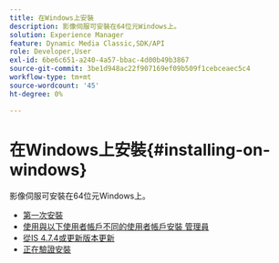 ```yaml
---
title: 在Windows上安裝
description: 影像伺服可安裝在64位元Windows上。
solution: Experience Manager
feature: Dynamic Media Classic,SDK/API
role: Developer,User
exl-id: 6be6c651-a240-4a57-bbac-4d00b49b3867
source-git-commit: 3be1d948ac22f907169ef09b509f1cebceaec5c4
workflow-type: tm+mt
source-wordcount: '45'
ht-degree: 0%

---
```


# 在Windows上安裝{#installing-on-windows}

影像伺服可安裝在64位元Windows上。

* [第一次安裝](t-first-time-installation-win.md)
* [使用與以下使用者帳戶不同的使用者帳戶安裝   管理員](t-diff-account-win.md)
* [從IS 4.7.4或更新版本更新](t-update-win.md)
* [正在驗證安裝](t-verify-win.md)
